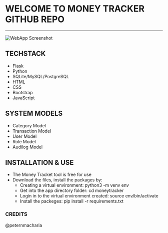# WELCOME TO MONEY TRACKER GITHUB REPO
-----------------------------------
![WebApp Screenshot](/static/images/loginpage.png)

## TECHSTACK
- Flask
- Python
- SQLite/MySQL/PostgreSQL
- HTML
- CSS
- Bootstrap
- JavaScript

## SYSTEM MODELS
- Category Model
- Transaction Model
- User Model
- Role Model
- Audilog Model

## INSTALLATION & USE
- The Money Tracket tool is free for use
- Download the files, install the packages by:
    - Creating a virtual environment: python3 -m venv env
    - Get into the app directory folder: cd moneytracker
    - Login in to the virtual environment created: source env/bin/activate
    - Install the packeges: pip install -r requirements.txt

### CREDITS
@peternmacharia